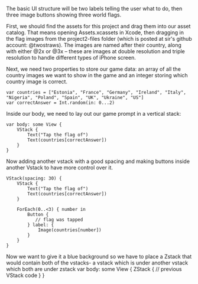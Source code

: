  The basic UI structure will be two labels telling the user what to do, then three image buttons showing three world flags.

 First,  we should find the assets for this project and drag them into our asset catalog. 
 That means opening Assets.xcassets in Xcode, then dragging in the flag images from the project2-files folder (which is posted at sir's github account: @twostraws). 
 The images are named after their country, along with either @2x or @3x – these are images at double resolution and triple resolution to handle different types of iPhone screen.

 Next, we need two properties to store our game data: an array of all the country images we want to show in the game and an integer storing which country image is correct.

```
var countries = ["Estonia", "France", "Germany", "Ireland", "Italy", "Nigeria", "Poland", "Spain", "UK", "Ukraine", "US"]
var correctAnswer = Int.random(in: 0...2)
```

Inside our body, we need to lay out our game prompt in a vertical stack:
```
var body: some View {
    VStack {
        Text("Tap the flag of")
        Text(countries[correctAnswer])
    }
}
```

Now adding another vstack with a good spacing and making buttons inside another Vstack to have more control over it.
```
VStack(spacing: 30) {
    VStack {
        Text("Tap the flag of")
        Text(countries[correctAnswer])
    }

    ForEach(0..<3) { number in
        Button {
           // flag was tapped
        } label: {
            Image(countries[number])
        }
    }
}
```

Now we want to give it a blue background so we have to place a Zstack that would contain both of the vstacks- a vstack which is under another vstack which both are under zstack
var body: some View {
    ZStack {
        // previous VStack code
    }
}
